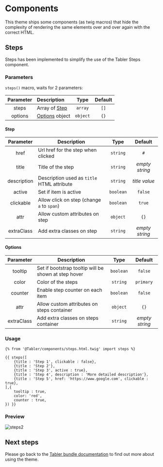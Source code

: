 # Components

This theme ships some components (as twig macros) that hide the complexity of rendering the same elements over and over again with the correct HTML.

## Steps

Steps has been implemented to simplify the use of the Tabler Steps component.

### Parameters
`steps()` macro, waits for 2 parameters:

| Parameter | Description                |   Type    | Default |
|:---------:|:---------------------------|:---------:|:-------:|
|   steps   | Array of [Step](#Step)     |  `array`  |  `[]`   |
|  options  | [Options](#Options) object | `object`  |  `{}`   |

#### Step
|  Parameter  | Description                                |   Type    |      Default      |
|:-----------:|--------------------------------------------|:---------:|:-----------------:|
|    href     | Url href for the step when clicked         | `string`  |        `#`        |
|    title    | Title of the step                          | `string`  |  _empty string_   |
| description | Description used as `title` HTML attribute | `string`  |   _title value_   |
|   active    | Set if item is active                      | `boolean` |      `false`      |
|  clickable  | Allow click on step (change `a` to `span`) | `boolean` |      `true`       |
|    attr     | Allow custom attributes on step            | `object`  |       `{}`        |
| extraClass  | Add extra classes on step                  | `string`  |  _empty string_   |

#### Options
| Parameter  | Description                                          |   Type    |    Default     |
|:----------:|------------------------------------------------------|:---------:|:--------------:|
|  tooltip   | Set if bootstrap tooltip will be shown at step hover | `boolean` |    `false`     |                                        
|   color    | Color of the steps                                   | `string`  |   `primary`    |                                        
|  counter   | Enable step counter on each item                     | `boolean` |    `false`     | 
|    attr    | Allow custom attributes on steps container           | `object`  |      `{}`      |   
| extraClass | Add extra classes on steps container                 | `string`  | _empty string_ |      

### Usage

```twig
{% from '@Tabler/components/steps.html.twig' import steps %}

{{ steps([
    {title : 'Step 1', clickable : false},
    {title : 'Step 2'},
    {title : 'Step 3', active : true},
    {title : 'Step 4', description : 'More detailed description'},
    {title : 'Step 5', href: 'https://www.google.com', clickable : true},
],{
    tooltip : true,
    color: 'red',
    counter : true,
}) }}
```
### Preview

![steps2](https://user-images.githubusercontent.com/25293190/170020661-55a08217-3a9e-4d04-8252-333efadf3989.gif)

## Next steps

Please go back to the [Tabler bundle documentation](index.md) to find out more about using the theme.
